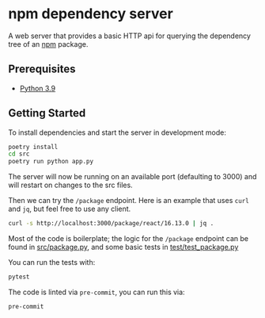 # npm dependency server

A web server that provides a basic HTTP api for querying the dependency
tree of an [npm](https://npmjs.org) package.

## Prerequisites

* [Python 3.9](https://www.python.org/downloads/release/python-399/)

## Getting Started

To install dependencies and start the server in development mode:

```sh
poetry install
cd src
poetry run python app.py
```

The server will now be running on an available port (defaulting to 3000) and
will restart on changes to the src files.

Then we can try the `/package` endpoint. Here is an example that uses `curl` and
`jq`, but feel free to use any client.

```sh
curl -s http://localhost:3000/package/react/16.13.0 | jq .
```

Most of the code is boilerplate; the logic for the `/package` endpoint can be
found in [src/package.py](src/package.py), and some basic tests in
[test/test_package.py](test/test_package.py)

You can run the tests with:

```sh
pytest
```

The code is linted via `pre-commit`, you can run this via:

```sh
pre-commit
```
